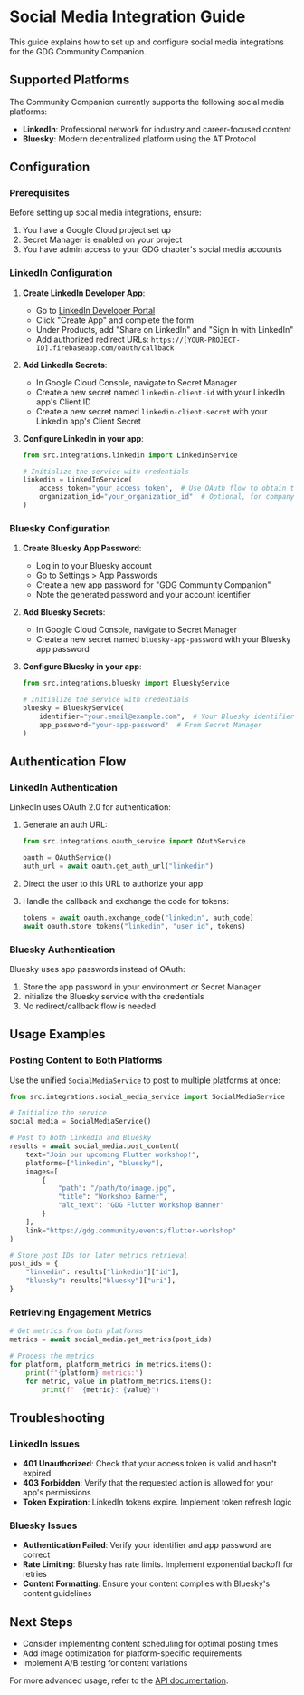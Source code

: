 # Social Media Integration Guide

This guide explains how to set up and configure social media integrations for the GDG Community Companion.

## Supported Platforms

The Community Companion currently supports the following social media platforms:

- **LinkedIn**: Professional network for industry and career-focused content
- **Bluesky**: Modern decentralized platform using the AT Protocol

## Configuration

### Prerequisites

Before setting up social media integrations, ensure:

1. You have a Google Cloud project set up
2. Secret Manager is enabled on your project
3. You have admin access to your GDG chapter's social media accounts

### LinkedIn Configuration

1. **Create LinkedIn Developer App**:
   - Go to [LinkedIn Developer Portal](https://www.linkedin.com/developers/apps)
   - Click "Create App" and complete the form
   - Under Products, add "Share on LinkedIn" and "Sign In with LinkedIn"
   - Add authorized redirect URLs: `https://[YOUR-PROJECT-ID].firebaseapp.com/oauth/callback`

2. **Add LinkedIn Secrets**:
   - In Google Cloud Console, navigate to Secret Manager
   - Create a new secret named `linkedin-client-id` with your LinkedIn app's Client ID
   - Create a new secret named `linkedin-client-secret` with your LinkedIn app's Client Secret

3. **Configure LinkedIn in your app**:
   ```python
   from src.integrations.linkedin import LinkedInService
   
   # Initialize the service with credentials
   linkedin = LinkedInService(
       access_token="your_access_token",  # Use OAuth flow to obtain this
       organization_id="your_organization_id"  # Optional, for company pages
   )
   ```

### Bluesky Configuration

1. **Create Bluesky App Password**:
   - Log in to your Bluesky account
   - Go to Settings > App Passwords
   - Create a new app password for "GDG Community Companion"
   - Note the generated password and your account identifier

2. **Add Bluesky Secrets**:
   - In Google Cloud Console, navigate to Secret Manager
   - Create a new secret named `bluesky-app-password` with your Bluesky app password

3. **Configure Bluesky in your app**:
   ```python
   from src.integrations.bluesky import BlueskyService
   
   # Initialize the service with credentials
   bluesky = BlueskyService(
       identifier="your.email@example.com",  # Your Bluesky identifier
       app_password="your-app-password"  # From Secret Manager
   )
   ```

## Authentication Flow

### LinkedIn Authentication

LinkedIn uses OAuth 2.0 for authentication:

1. Generate an auth URL:
   ```python
   from src.integrations.oauth_service import OAuthService
   
   oauth = OAuthService()
   auth_url = await oauth.get_auth_url("linkedin")
   ```

2. Direct the user to this URL to authorize your app

3. Handle the callback and exchange the code for tokens:
   ```python
   tokens = await oauth.exchange_code("linkedin", auth_code)
   await oauth.store_tokens("linkedin", "user_id", tokens)
   ```

### Bluesky Authentication

Bluesky uses app passwords instead of OAuth:

1. Store the app password in your environment or Secret Manager
2. Initialize the Bluesky service with the credentials
3. No redirect/callback flow is needed

## Usage Examples

### Posting Content to Both Platforms

Use the unified `SocialMediaService` to post to multiple platforms at once:

```python
from src.integrations.social_media_service import SocialMediaService

# Initialize the service
social_media = SocialMediaService()

# Post to both LinkedIn and Bluesky
results = await social_media.post_content(
    text="Join our upcoming Flutter workshop!",
    platforms=["linkedin", "bluesky"],
    images=[
        {
            "path": "/path/to/image.jpg",
            "title": "Workshop Banner",
            "alt_text": "GDG Flutter Workshop Banner"
        }
    ],
    link="https://gdg.community/events/flutter-workshop"
)

# Store post IDs for later metrics retrieval
post_ids = {
    "linkedin": results["linkedin"]["id"],
    "bluesky": results["bluesky"]["uri"],
}
```

### Retrieving Engagement Metrics

```python
# Get metrics from both platforms
metrics = await social_media.get_metrics(post_ids)

# Process the metrics
for platform, platform_metrics in metrics.items():
    print(f"{platform} metrics:")
    for metric, value in platform_metrics.items():
        print(f"  {metric}: {value}")
```

## Troubleshooting

### LinkedIn Issues

- **401 Unauthorized**: Check that your access token is valid and hasn't expired
- **403 Forbidden**: Verify that the requested action is allowed for your app's permissions
- **Token Expiration**: LinkedIn tokens expire. Implement token refresh logic

### Bluesky Issues

- **Authentication Failed**: Verify your identifier and app password are correct
- **Rate Limiting**: Bluesky has rate limits. Implement exponential backoff for retries
- **Content Formatting**: Ensure your content complies with Bluesky's content guidelines

## Next Steps

- Consider implementing content scheduling for optimal posting times
- Add image optimization for platform-specific requirements
- Implement A/B testing for content variations

For more advanced usage, refer to the [API documentation](../api/README.md).